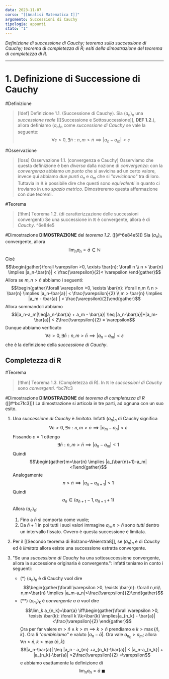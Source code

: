 ```yaml
---
data: 2023-11-07
corso: "[[Analisi Matematica I]]"
argomento: Successioni di Cauchy
tipologia: appunti
stato: "1"
---
```

*Definizione di successione di Cauchy; teorema sulla successione di Cauchy; teorema di completezza di R; esiti della dimostrazione del teorema di completezza di R.*
- - -
# 1. Definizione di Successione di Cauchy
#Definizione 
> [!def] Definizione 1.1. (Successione di Cauchy).
> Sia $(a_n)_n$ una *successione reale* ([[Successione e Sottosuccessione]], **DEF 1.2.**), allora definiamo $(a_n)_n$ come *successione di Cauchy* se vale la seguente: $$\forall \varepsilon >0, \exists \bar{n}: n,m>\bar{n} \implies |a_n-a_m| < \varepsilon $$

#Osservazione 
>[!oss] Osservazione 1.1. (convergenza e Cauchy)
> Osserviamo che questa definizione è ben *diversa* dalla nozione di *convergenza*: con la *convergenza* abbiamo *un punto* che si avvicina ad un certo valore, invece qui abbiamo *due punti* $a_n$ e $a_m$ che si *"avvicinano"* tra di loro.
Tuttavia in $\mathbb{R}$ è possibile dire che questi sono *equivalenti* in quanto ci troviamo in uno *spazio metrico*. Dimostreremo questa affermazione con due teoremi.

#Teorema
> [!thm] Teorema 1.2. (di caratterizzazione delle successioni convergenti) 
> Se una successione in $\mathbb{R}$ è convergente, allora è di *Cauchy*.
^6e84e5

#Dimostrazione
**DIMOSTRAZIONE** del *teorema 1.2.* ([[#^6e84e5]])
Sia $(a_n)_n$ convergente, allora $$\lim_n a_n = \bar{a} \in \mathbb{N}$$Cioè $$\begin{gather}\forall \varepsilon >0, \exists \bar{n}: \forall n \\ n > \bar{n} \implies |a_n-\bar{n}| < \frac{\varepsilon}{2}< \varepsilon \end{gather}$$Allora se $m,n > \bar{n}$ abbiamo i seguenti: $$\begin{gather}\forall \varepsilon >0, \exists \bar{n}: \forall n,m \\ n > \bar{n} \implies |a_n-\bar{a}| < \frac{\varepsilon}{2} \\ m > \bar{n}  \implies |a_m - \bar{a} | < \frac{\varepsilon}{2}\end{gather}$$Allora sommandoli abbiamo $$|a_n-a_m|\leq|a_n-\bar{a} + a_m - \bar{a}| \leq |a_n-\bar{a}|+|a_m-\bar{a}| < 2\frac{\varepsilon}{2} = \varepsilon$$Dunque abbiamo verificato $$\forall \varepsilon >0, \exists \bar{n}: n,m>\bar{n} \implies  |a_n-a_m| < \varepsilon$$che è la definizione della *successione di Cauchy*.
## Completezza di R
#Teorema 
> [!thm] Teorema 1.3. (Completezza di R).
> In $\mathbb{R}$ le *successioni di Cauchy* sono *convergenti*.
^bc7fc3

#Dimostrazione 
**DIMOSTRAZIONE** del *teorema di completezza di R* ([[#^bc7fc3]])
La dimostrazione si articola in tre parti, ad ognuna con un suo esito.
1. Una *successione di Cauchy* è *limitata*. Infatti $(a_n)_n$ di Cauchy significa $$\forall \varepsilon>0, \exists \bar{n}: n,m>\bar{n} \implies |a_m-a_n| < \varepsilon$$Fissando $\varepsilon = 1$ ottengo $$\exists \bar{n}: n,m>\bar{n} \implies |a_n-a_m| < 1$$Quindi $$\begin{gather}m>\bar{n} \implies |a_{\bar{n}+1}-a_m|<1\end{gather}$$Analogamente $$n > \bar{n} \implies |a_n - a_{\bar{n}+1}| < 1$$Quindi $$a_n \in (a_{\bar{n}+1}-1, a_{\bar{n}+1}+1)$$Allora $(a_n)_n$:
	1. Fino a $\bar{n}$ si comporta come vuole;
	2. Da $\bar{n}+1$ in poi tutti i suoi valori immagine $a_{n}, n>\bar{n}$ sono *tutti* dentro un intervallo fissato. Ovvero è questa successione è limitata.

2. Per il [[Secondo teorema di Bolzano-Weierstraß]], se $(a_n)_n$ è di *Cauchy* ed è *limitata* allora esiste una successione estratta convergente.

3. "Se una *successione di Cauchy* ha una sottosuccessione convergente, allora la successione originaria è convergente.": infatti teniamo in conto i seguenti:
   - $(\ast)$ $(a_n)_n$ è di Cauchy vuol dire $$\begin{gather}\forall \varepsilon >0, \exists \bar{n}: \forall n,m\\ n,m>\bar{n} \implies |a_m-a_n|<\frac{\varepsilon}{2}\end{gather}$$
   - $(\ast\ast)$ $(a_{n_k})_k$ è *convergente a* $\bar{a}$ vuol dire $$\lim_k a_{n_k}=\bar{a} \iff\begin{gather}\forall \varepsilon >0, \exists \bar{k}: \forall k \\k>\bar{k} \implies|a_{n_k} - \bar{a}|<\frac{\varepsilon}{2}  \end{gather}$$
Ora per far valere $m > \bar{n} \land k > m \implies k > \bar{n}$ prendiamo e $k > \max\{\bar{n}, \bar{k}\}$. Ora li *"combiniamo"* e valuto $|a_n - \bar{a}|$. Ora vale $a_{n_k} > a_m$; allora $\forall n>\bar{n}, k>\max\{\bar{n},\bar{k}\}$$$|a_n-\bar{a}| \leq |a_n - a_{m} +a_{n_k}-\bar{a}| < |a_n-a_{n_k}| + |a_{n_k}-\bar{a}| <2\frac{\varepsilon}{2} =\varepsilon$$e abbiamo esattamente la definizione di $$\lim_{n}a_n = \bar{a} \ \blacksquare$$

